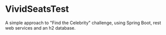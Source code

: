 # VividSeatsTest
A simple approach to "Find the Celebrity" challenge, using Spring Boot, rest web services and an h2 database.
